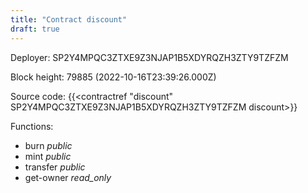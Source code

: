 ```yaml
---
title: "Contract discount"
draft: true
---
```

Deployer: SP2Y4MPQC3ZTXE9Z3NJAP1B5XDYRQZH3ZTY9TZFZM


 



Block height: 79885 (2022-10-16T23:39:26.000Z)

Source code: {{<contractref "discount" SP2Y4MPQC3ZTXE9Z3NJAP1B5XDYRQZH3ZTY9TZFZM discount>}}

Functions:

* burn _public_
* mint _public_
* transfer _public_
* get-owner _read_only_
